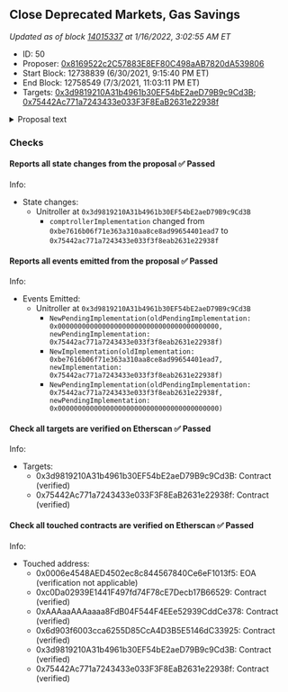 ## Close Deprecated Markets, Gas Savings

_Updated as of block [14015337](https://etherscan.io/block/14015337) at 1/16/2022, 3:02:55 AM ET_

- ID: 50
- Proposer: [0x8169522c2C57883E8EF80C498aAB7820dA539806](https://etherscan.io/address/0x8169522c2C57883E8EF80C498aAB7820dA539806)
- Start Block: 12738839 (6/30/2021, 9:15:40 PM ET)
- End Block: 12758549 (7/3/2021, 11:03:11 PM ET)
- Targets: [0x3d9819210A31b4961b30EF54bE2aeD79B9c9Cd3B](https://etherscan.io/address/0x3d9819210A31b4961b30EF54bE2aeD79B9c9Cd3B#code); [0x75442Ac771a7243433e033F3F8EaB2631e22938f](https://etherscan.io/address/0x75442Ac771a7243433e033F3F8EaB2631e22938f#code)

<details>
  <summary>Proposal text</summary>

> # Close Deprecated Markets, Gas Savings
> This proposal is a patch, developed by Compound Labs, which updates the Comptroller implementation contract.
> 
> ### Changelog
> 
> The `claimComp` function has been optimized to significantly reduce the gas cost of claiming COMP across multiple markets at once, by combining all rewards into a single transfer.
> 
> Markets with a 0% Collateral Factor, 100% Reserve Factor, and Borrowing Paused are inferred to be *deprecated* by the Comptroller, and allowed to be completely liquidated. This allows the closure of all outstanding borrows and the removal of reserves in deprecated markets including SAI, REP, and future migrations.
> 
> ### Development
> 
> This patch was developed publicly, coupled with completed scenario analysis. In addition to the Compound Labs bug bounty program, a secondary bug bounty was offered through [Immunefi](https://immunefi.com/bounty/compound/).
> 
> [Discussion](https://www.comp.xyz/t/safety-and-gas-patches/1723)
> 
</details>

### Checks
#### Reports all state changes from the proposal ✅ Passed
  




Info:
- State changes:
    - Unitroller at `0x3d9819210A31b4961b30EF54bE2aeD79B9c9Cd3B`
        - `comptrollerImplementation` changed from `0xbe7616b06f71e363a310aa8ce8ad99654401ead7` to `0x75442ac771a7243433e033f3f8eab2631e22938f`

#### Reports all events emitted from the proposal ✅ Passed
  




Info:
- Events Emitted:
    - Unitroller at `0x3d9819210A31b4961b30EF54bE2aeD79B9c9Cd3B`
        - `NewPendingImplementation(oldPendingImplementation: 0x0000000000000000000000000000000000000000, newPendingImplementation: 0x75442ac771a7243433e033f3f8eab2631e22938f)`
        - `NewImplementation(oldImplementation: 0xbe7616b06f71e363a310aa8ce8ad99654401ead7, newImplementation: 0x75442ac771a7243433e033f3f8eab2631e22938f)`
        - `NewPendingImplementation(oldPendingImplementation: 0x75442ac771a7243433e033f3f8eab2631e22938f, newPendingImplementation: 0x0000000000000000000000000000000000000000)`

#### Check all targets are verified on Etherscan ✅ Passed
  




Info:
- Targets:
    - 0x3d9819210A31b4961b30EF54bE2aeD79B9c9Cd3B: Contract (verified)
    - 0x75442Ac771a7243433e033F3F8EaB2631e22938f: Contract (verified)

#### Check all touched contracts are verified on Etherscan ✅ Passed
  




Info:
- Touched address:
    - 0x0006e4548AED4502ec8c844567840Ce6eF1013f5: EOA (verification not applicable)
    - 0xc0Da02939E1441F497fd74F78cE7Decb17B66529: Contract (verified)
    - 0xAAAaaAAAaaaa8FdB04F544F4EEe52939CddCe378: Contract (verified)
    - 0x6d903f6003cca6255D85CcA4D3B5E5146dC33925: Contract (verified)
    - 0x3d9819210A31b4961b30EF54bE2aeD79B9c9Cd3B: Contract (verified)
    - 0x75442Ac771a7243433e033F3F8EaB2631e22938f: Contract (verified)
